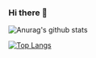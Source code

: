 ### Hi there 👋


![Anurag's github stats](https://github-readme-stats.vercel.app/api?username=kutayatasen&show_icons=true&theme=dracula&count_private=true)


[![Top Langs](https://github-readme-stats.vercel.app/api/top-langs/?username=kutayatasen&hide=html&layout=compact&theme=dracula)](https://github.com/ahmedbesbes/github-readme-stats)


<!--
**kutayatasen/kutayatasen** is a ✨ _special_ ✨ repository because its `README.md` (this file) appears on your GitHub profile.


Here are some ideas to get you started:

- 🔭 I’m currently working on ...
- 🌱 I’m currently learning ...
- 👯 I’m looking to collaborate on ...
- 🤔 I’m looking for help with ...
- 💬 Ask me about ...
- 📫 How to reach me: ...
- 😄 Pronouns: ...
- ⚡ Fun fact: ...
-->
